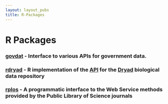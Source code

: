 ```yaml
---
layout: layout_pubs
title: R-Packages
---
```


# R Packages

### [govdat][] - Interface to various APIs for government data.
### [rdryad][] - R implementation of the [API][] for the [Dryad][] biological data repository
### [rplos][] - A programmatic interface to the Web Service methods provided by the Public Library of Science journals


[govdat]: http://cran.r-project.org/web/packages/govdat/index.html
[rdryad]: https://github.com/ropensci/rdryad
[Dryad]: http://datadryad.org/
[API]: http://wiki.datadryad.org/Data_Access
[rplos]: http://cran.r-project.org/web/packages/rplos/index.html